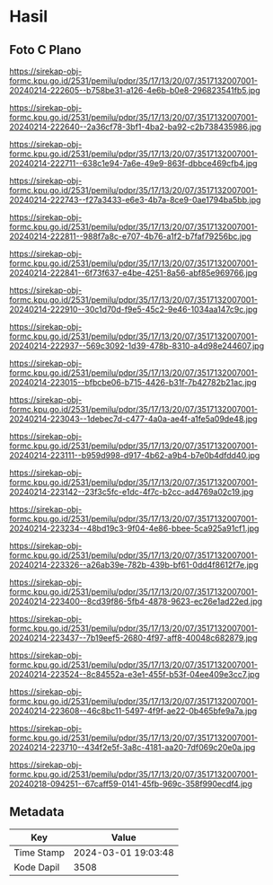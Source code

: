 # Hasil

## Foto C Plano

https://sirekap-obj-formc.kpu.go.id/2531/pemilu/pdpr/35/17/13/20/07/3517132007001-20240214-222605--b758be31-a126-4e6b-b0e8-296823541fb5.jpg

https://sirekap-obj-formc.kpu.go.id/2531/pemilu/pdpr/35/17/13/20/07/3517132007001-20240214-222640--2a36cf78-3bf1-4ba2-ba92-c2b738435986.jpg

https://sirekap-obj-formc.kpu.go.id/2531/pemilu/pdpr/35/17/13/20/07/3517132007001-20240214-222711--638c1e94-7a6e-49e9-863f-dbbce469cfb4.jpg

https://sirekap-obj-formc.kpu.go.id/2531/pemilu/pdpr/35/17/13/20/07/3517132007001-20240214-222743--f27a3433-e6e3-4b7a-8ce9-0ae1794ba5bb.jpg

https://sirekap-obj-formc.kpu.go.id/2531/pemilu/pdpr/35/17/13/20/07/3517132007001-20240214-222811--988f7a8c-e707-4b76-a1f2-b7faf79256bc.jpg

https://sirekap-obj-formc.kpu.go.id/2531/pemilu/pdpr/35/17/13/20/07/3517132007001-20240214-222841--6f73f637-e4be-4251-8a56-abf85e969766.jpg

https://sirekap-obj-formc.kpu.go.id/2531/pemilu/pdpr/35/17/13/20/07/3517132007001-20240214-222910--30c1d70d-f9e5-45c2-9e46-1034aa147c9c.jpg

https://sirekap-obj-formc.kpu.go.id/2531/pemilu/pdpr/35/17/13/20/07/3517132007001-20240214-222937--569c3092-1d39-478b-8310-a4d98e244607.jpg

https://sirekap-obj-formc.kpu.go.id/2531/pemilu/pdpr/35/17/13/20/07/3517132007001-20240214-223015--bfbcbe06-b715-4426-b31f-7b42782b21ac.jpg

https://sirekap-obj-formc.kpu.go.id/2531/pemilu/pdpr/35/17/13/20/07/3517132007001-20240214-223043--1debec7d-c477-4a0a-ae4f-a1fe5a09de48.jpg

https://sirekap-obj-formc.kpu.go.id/2531/pemilu/pdpr/35/17/13/20/07/3517132007001-20240214-223111--b959d998-d917-4b62-a9b4-b7e0b4dfdd40.jpg

https://sirekap-obj-formc.kpu.go.id/2531/pemilu/pdpr/35/17/13/20/07/3517132007001-20240214-223142--23f3c5fc-e1dc-4f7c-b2cc-ad4769a02c19.jpg

https://sirekap-obj-formc.kpu.go.id/2531/pemilu/pdpr/35/17/13/20/07/3517132007001-20240214-223234--48bd19c3-9f04-4e86-bbee-5ca925a91cf1.jpg

https://sirekap-obj-formc.kpu.go.id/2531/pemilu/pdpr/35/17/13/20/07/3517132007001-20240214-223326--a26ab39e-782b-439b-bf61-0dd4f8612f7e.jpg

https://sirekap-obj-formc.kpu.go.id/2531/pemilu/pdpr/35/17/13/20/07/3517132007001-20240214-223400--8cd39f86-5fb4-4878-9623-ec26e1ad22ed.jpg

https://sirekap-obj-formc.kpu.go.id/2531/pemilu/pdpr/35/17/13/20/07/3517132007001-20240214-223437--7b19eef5-2680-4f97-aff8-40048c682879.jpg

https://sirekap-obj-formc.kpu.go.id/2531/pemilu/pdpr/35/17/13/20/07/3517132007001-20240214-223524--8c84552a-e3e1-455f-b53f-04ee409e3cc7.jpg

https://sirekap-obj-formc.kpu.go.id/2531/pemilu/pdpr/35/17/13/20/07/3517132007001-20240214-223608--46c8bc11-5497-4f9f-ae22-0b465bfe9a7a.jpg

https://sirekap-obj-formc.kpu.go.id/2531/pemilu/pdpr/35/17/13/20/07/3517132007001-20240214-223710--434f2e5f-3a8c-4181-aa20-7df069c20e0a.jpg

https://sirekap-obj-formc.kpu.go.id/2531/pemilu/pdpr/35/17/13/20/07/3517132007001-20240218-094251--67caff59-0141-45fb-969c-358f990ecdf4.jpg


## Metadata

| Key        | Value               |
| ---------- | ------------------- |
| Time Stamp | 2024-03-01 19:03:48 |
| Kode Dapil | 3508                |



